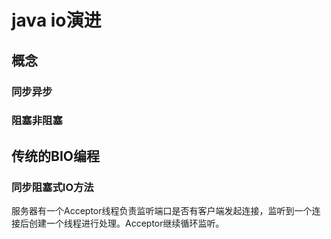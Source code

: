 # java io演进
## 概念

### 同步异步

### 阻塞非阻塞
 

## 传统的BIO编程
### 同步阻塞式IO方法
服务器有一个Acceptor线程负责监听端口是否有客户端发起连接，监听到一个连接后创建一个线程进行处理。Acceptor继续循环监听。

